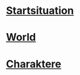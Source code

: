 # [Startsituation](Startsituation.md)

# [World](World/Antara.md)

# [Charaktere](Charakter/Charaktere.md)
